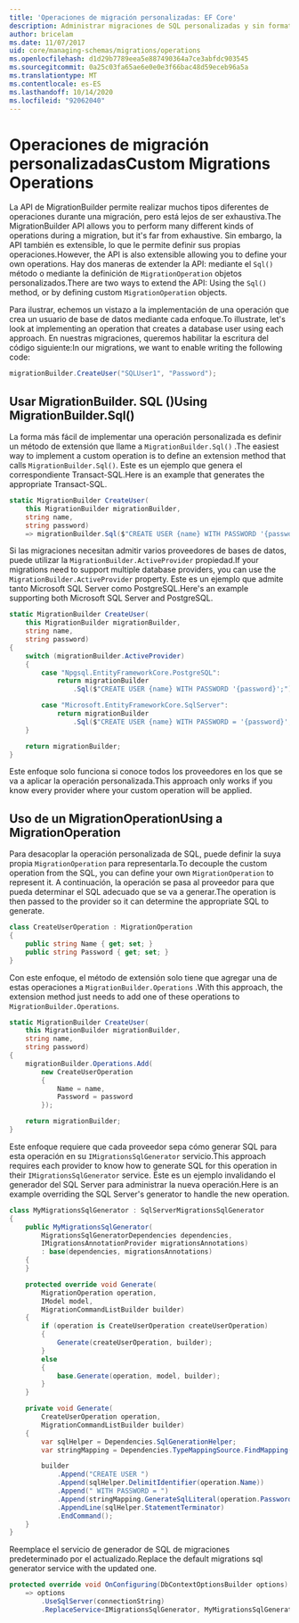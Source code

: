 ```yaml
---
title: 'Operaciones de migración personalizadas: EF Core'
description: Administrar migraciones de SQL personalizadas y sin formato para la administración de esquemas de base de datos con Entity Framework Core
author: bricelam
ms.date: 11/07/2017
uid: core/managing-schemas/migrations/operations
ms.openlocfilehash: d1d29b7789eea5e887490364a7ce3abfdc903545
ms.sourcegitcommit: 0a25c03fa65ae6e0e0e3f66bac48d59eceb96a5a
ms.translationtype: MT
ms.contentlocale: es-ES
ms.lasthandoff: 10/14/2020
ms.locfileid: "92062040"
---
```

# <a name="custom-migrations-operations"></a><span data-ttu-id="e4ac3-103">Operaciones de migración personalizadas</span><span class="sxs-lookup"><span data-stu-id="e4ac3-103">Custom Migrations Operations</span></span>

<span data-ttu-id="e4ac3-104">La API de MigrationBuilder permite realizar muchos tipos diferentes de operaciones durante una migración, pero está lejos de ser exhaustiva.</span><span class="sxs-lookup"><span data-stu-id="e4ac3-104">The MigrationBuilder API allows you to perform many different kinds of operations during a migration, but it's far from exhaustive.</span></span> <span data-ttu-id="e4ac3-105">Sin embargo, la API también es extensible, lo que le permite definir sus propias operaciones.</span><span class="sxs-lookup"><span data-stu-id="e4ac3-105">However, the API is also extensible allowing you to define your own operations.</span></span> <span data-ttu-id="e4ac3-106">Hay dos maneras de extender la API: mediante el `Sql()` método o mediante la definición de `MigrationOperation` objetos personalizados.</span><span class="sxs-lookup"><span data-stu-id="e4ac3-106">There are two ways to extend the API: Using the `Sql()` method, or by defining custom `MigrationOperation` objects.</span></span>

<span data-ttu-id="e4ac3-107">Para ilustrar, echemos un vistazo a la implementación de una operación que crea un usuario de base de datos mediante cada enfoque.</span><span class="sxs-lookup"><span data-stu-id="e4ac3-107">To illustrate, let's look at implementing an operation that creates a database user using each approach.</span></span> <span data-ttu-id="e4ac3-108">En nuestras migraciones, queremos habilitar la escritura del código siguiente:</span><span class="sxs-lookup"><span data-stu-id="e4ac3-108">In our migrations, we want to enable writing the following code:</span></span>

```csharp
migrationBuilder.CreateUser("SQLUser1", "Password");
```

## <a name="using-migrationbuildersql"></a><span data-ttu-id="e4ac3-109">Usar MigrationBuilder. SQL ()</span><span class="sxs-lookup"><span data-stu-id="e4ac3-109">Using MigrationBuilder.Sql()</span></span>

<span data-ttu-id="e4ac3-110">La forma más fácil de implementar una operación personalizada es definir un método de extensión que llame a `MigrationBuilder.Sql()` .</span><span class="sxs-lookup"><span data-stu-id="e4ac3-110">The easiest way to implement a custom operation is to define an extension method that calls `MigrationBuilder.Sql()`.</span></span> <span data-ttu-id="e4ac3-111">Este es un ejemplo que genera el correspondiente Transact-SQL.</span><span class="sxs-lookup"><span data-stu-id="e4ac3-111">Here is an example that generates the appropriate Transact-SQL.</span></span>

```csharp
static MigrationBuilder CreateUser(
    this MigrationBuilder migrationBuilder,
    string name,
    string password)
    => migrationBuilder.Sql($"CREATE USER {name} WITH PASSWORD '{password}';");
```

<span data-ttu-id="e4ac3-112">Si las migraciones necesitan admitir varios proveedores de bases de datos, puede utilizar la `MigrationBuilder.ActiveProvider` propiedad.</span><span class="sxs-lookup"><span data-stu-id="e4ac3-112">If your migrations need to support multiple database providers, you can use the `MigrationBuilder.ActiveProvider` property.</span></span> <span data-ttu-id="e4ac3-113">Este es un ejemplo que admite tanto Microsoft SQL Server como PostgreSQL.</span><span class="sxs-lookup"><span data-stu-id="e4ac3-113">Here's an example supporting both Microsoft SQL Server and PostgreSQL.</span></span>

```csharp
static MigrationBuilder CreateUser(
    this MigrationBuilder migrationBuilder,
    string name,
    string password)
{
    switch (migrationBuilder.ActiveProvider)
    {
        case "Npgsql.EntityFrameworkCore.PostgreSQL":
            return migrationBuilder
                .Sql($"CREATE USER {name} WITH PASSWORD '{password}';");

        case "Microsoft.EntityFrameworkCore.SqlServer":
            return migrationBuilder
                .Sql($"CREATE USER {name} WITH PASSWORD = '{password}';");
    }

    return migrationBuilder;
}
```

<span data-ttu-id="e4ac3-114">Este enfoque solo funciona si conoce todos los proveedores en los que se va a aplicar la operación personalizada.</span><span class="sxs-lookup"><span data-stu-id="e4ac3-114">This approach only works if you know every provider where your custom operation will be applied.</span></span>

## <a name="using-a-migrationoperation"></a><span data-ttu-id="e4ac3-115">Uso de un MigrationOperation</span><span class="sxs-lookup"><span data-stu-id="e4ac3-115">Using a MigrationOperation</span></span>

<span data-ttu-id="e4ac3-116">Para desacoplar la operación personalizada de SQL, puede definir la suya propia `MigrationOperation` para representarla.</span><span class="sxs-lookup"><span data-stu-id="e4ac3-116">To decouple the custom operation from the SQL, you can define your own `MigrationOperation` to represent it.</span></span> <span data-ttu-id="e4ac3-117">A continuación, la operación se pasa al proveedor para que pueda determinar el SQL adecuado que se va a generar.</span><span class="sxs-lookup"><span data-stu-id="e4ac3-117">The operation is then passed to the provider so it can determine the appropriate SQL to generate.</span></span>

```csharp
class CreateUserOperation : MigrationOperation
{
    public string Name { get; set; }
    public string Password { get; set; }
}
```

<span data-ttu-id="e4ac3-118">Con este enfoque, el método de extensión solo tiene que agregar una de estas operaciones a `MigrationBuilder.Operations` .</span><span class="sxs-lookup"><span data-stu-id="e4ac3-118">With this approach, the extension method just needs to add one of these operations to `MigrationBuilder.Operations`.</span></span>

```csharp
static MigrationBuilder CreateUser(
    this MigrationBuilder migrationBuilder,
    string name,
    string password)
{
    migrationBuilder.Operations.Add(
        new CreateUserOperation
        {
            Name = name,
            Password = password
        });

    return migrationBuilder;
}
```

<span data-ttu-id="e4ac3-119">Este enfoque requiere que cada proveedor sepa cómo generar SQL para esta operación en su `IMigrationsSqlGenerator` servicio.</span><span class="sxs-lookup"><span data-stu-id="e4ac3-119">This approach requires each provider to know how to generate SQL for this operation in their `IMigrationsSqlGenerator` service.</span></span> <span data-ttu-id="e4ac3-120">Este es un ejemplo invalidando el generador del SQL Server para administrar la nueva operación.</span><span class="sxs-lookup"><span data-stu-id="e4ac3-120">Here is an example overriding the SQL Server's generator to handle the new operation.</span></span>

```csharp
class MyMigrationsSqlGenerator : SqlServerMigrationsSqlGenerator
{
    public MyMigrationsSqlGenerator(
        MigrationsSqlGeneratorDependencies dependencies,
        IMigrationsAnnotationProvider migrationsAnnotations)
        : base(dependencies, migrationsAnnotations)
    {
    }

    protected override void Generate(
        MigrationOperation operation,
        IModel model,
        MigrationCommandListBuilder builder)
    {
        if (operation is CreateUserOperation createUserOperation)
        {
            Generate(createUserOperation, builder);
        }
        else
        {
            base.Generate(operation, model, builder);
        }
    }

    private void Generate(
        CreateUserOperation operation,
        MigrationCommandListBuilder builder)
    {
        var sqlHelper = Dependencies.SqlGenerationHelper;
        var stringMapping = Dependencies.TypeMappingSource.FindMapping(typeof(string));

        builder
            .Append("CREATE USER ")
            .Append(sqlHelper.DelimitIdentifier(operation.Name))
            .Append(" WITH PASSWORD = ")
            .Append(stringMapping.GenerateSqlLiteral(operation.Password))
            .AppendLine(sqlHelper.StatementTerminator)
            .EndCommand();
    }
}
```

<span data-ttu-id="e4ac3-121">Reemplace el servicio de generador de SQL de migraciones predeterminado por el actualizado.</span><span class="sxs-lookup"><span data-stu-id="e4ac3-121">Replace the default migrations sql generator service with the updated one.</span></span>

```csharp
protected override void OnConfiguring(DbContextOptionsBuilder options)
    => options
        .UseSqlServer(connectionString)
        .ReplaceService<IMigrationsSqlGenerator, MyMigrationsSqlGenerator>();
```
